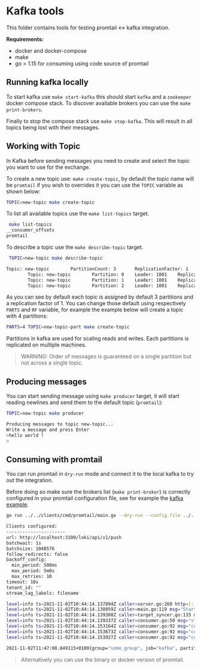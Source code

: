 # Kafka tools

This folder contains tools for testing promtail <-> kafka integration.

**Requirements:**

- docker and docker-compose
- make
- go > 1.15 for consuming using code source of promtail

## Running kafka locally

To start kafka use `make start-kafka` this should start `kafka` and a `zookeeper` docker compose stack.
To discover available brokers you can use the `make print-brokers`.

Finally to stop the compose stack use `make stop-kafka`. This will result in all topics being lost with their messages.

## Working with Topic

In Kafka before sending messages you need to create and select the topic you want to use for the exchange.

To create a new topic use: `make create-topic`, by default the topic name will be `promtail` if you wish to overrides it you can use the `TOPIC` variable as shown below:

```bash
TOPIC=new-topic make create-topic
```

To list all available topics use the `make list-topics` target.

```bash
 make list-topics
__consumer_offsets
promtail
```

To describe a topic use the `make describe-topic` target.

```bash
 TOPIC=new-topic make describe-topic

Topic: new-topic        PartitionCount: 3       ReplicationFactor: 1    Configs: segment.bytes=1073741824
        Topic: new-topic        Partition: 0    Leader: 1001    Replicas: 1001  Isr: 1001
        Topic: new-topic        Partition: 1    Leader: 1001    Replicas: 1001  Isr: 1001
        Topic: new-topic        Partition: 2    Leader: 1001    Replicas: 1001  Isr: 1001
```

As you can see by default each topic is assigned by default  3 partitions and a replication factor of 1. You can change those default using respectively `PARTS` and `RF` variable, for example the example below will create a topic with 4 partitions:

```bash
PARTS=4 TOPIC=new-topic-part make create-topic
```

Partitions in kafka are used for scaling reads and writes. Each partitions is replicated on multiple machines.

> WARNING: Order of messages is guaranteed on a single partition but not across a single topic.

## Producing messages

You can start sending message using `make producer` target, it will start reading newlines and send them to the default topic (`promtail`):

```bash
TOPIC=new-topic make producer

Producing messages to topic new-topic...
Write a message and press Enter
>hello world !
>
```

## Consuming with promtail

You can run promtail in `dry-run` mode and connect it to the local kafka to try out the integration.

Before doing so make sure the brokers list (`make print-broker`) is correctly configured in your promtail configuration file, see for example the [kafka example](../../clients/cmd/promtail/promtail-kafka.yaml).

```bash
go run ../../clients/cmd/promtail/main.go --dry-run --config.file ../../clients/cmd/promtail/promtail-kafka.yaml

Clients configured:
----------------------
url: http://localhost:3100/loki/api/v1/push
batchwait: 1s
batchsize: 1048576
follow_redirects: false
backoff_config:
  min_period: 500ms
  max_period: 5m0s
  max_retries: 10
timeout: 10s
tenant_id: ""
stream_lag_labels: filename

level=info ts=2021-11-02T10:44:14.137894Z caller=server.go:260 http=[::]:9080 grpc=[::]:59237 msg="server listening on addresses"
level=info ts=2021-11-02T10:44:14.138059Z caller=main.go:119 msg="Starting Promtail" version="(version=, branch=, revision=)"
level=info ts=2021-11-02T10:44:14.139308Z caller=target_syncer.go:133 msg="new topics received" topics=[promtail]
level=info ts=2021-11-02T10:44:14.139337Z caller=consumer.go:50 msg="starting consumer" topics=[promtail]
level=info ts=2021-11-02T10:44:14.153164Z caller=consumer.go:92 msg="consuming topic" details="member_id=sarama-8cfa484d-2a04-458a-a0c0-4506c7a0969f generation_id=5 topic=promtail partition=1 initial_offset=12"
level=info ts=2021-11-02T10:44:14.153673Z caller=consumer.go:92 msg="consuming topic" details="member_id=sarama-8cfa484d-2a04-458a-a0c0-4506c7a0969f generation_id=5 topic=promtail partition=0 initial_offset=13"
level=info ts=2021-11-02T10:44:14.153927Z caller=consumer.go:92 msg="consuming topic" details="member_id=sarama-8cfa484d-2a04-458a-a0c0-4506c7a0969f generation_id=5 topic=promtail partition=2 initial_offset=10"

2021-11-02T11:47:08.849115+0100{group="some_group", job="kafka", partition="1", topic="promtail"}       hello world !
```

> Alternatively you can use the binary or docker version of promtail.
